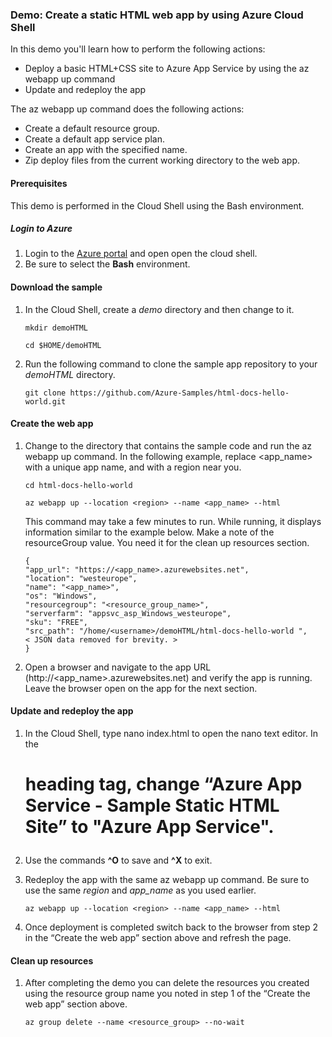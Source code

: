 ### Demo: Create a static HTML web app by using Azure Cloud Shell

In this demo you'll learn how to perform the following actions:

- Deploy a basic HTML+CSS site to Azure App Service by using the az webapp up command
- Update and redeploy the app

The az webapp up command does the following actions:

- Create a default resource group.
- Create a default app service plan.
- Create an app with the specified name.
- Zip deploy files from the current working directory to the web app.

#### Prerequisites

This demo is performed in the Cloud Shell using the Bash environment.

##### Login to Azure

1. Login to the [Azure portal](https://portal.azure.com/) and open open the cloud shell.
2. Be sure to select the **Bash** environment.

#### Download the sample

1. In the Cloud Shell, create a *demo* directory and then change to it.

   

   ```
   mkdir demoHTML
   
   cd $HOME/demoHTML
   ```

   

2. Run the following command to clone the sample app repository to your *demoHTML* directory.

   

   ```
   git clone https://github.com/Azure-Samples/html-docs-hello-world.git
   ```

   

#### Create the web app

1. Change to the directory that contains the sample code and run the az webapp up command. In the following example, replace <app_name> with a unique app name, and <region> with a region near you.

   

   ```
   cd html-docs-hello-world
   
   az webapp up --location <region> --name <app_name> --html
   ```

   

   This command may take a few minutes to run. While running, it displays information similar to the example below. Make a note of the resourceGroup value. You need it for the clean up resources section.

   

   ```
   {
   "app_url": "https://<app_name>.azurewebsites.net",
   "location": "westeurope",
   "name": "<app_name>",
   "os": "Windows",
   "resourcegroup": "<resource_group_name>",
   "serverfarm": "appsvc_asp_Windows_westeurope",
   "sku": "FREE",
   "src_path": "/home/<username>/demoHTML/html-docs-hello-world ",
   < JSON data removed for brevity. >
   }
   ```

   

2. Open a browser and navigate to the app URL (http://<app_name>.azurewebsites.net) and verify the app is running. Leave the browser open on the app for the next section.

#### Update and redeploy the app

1. In the Cloud Shell, type nano index.html to open the nano text editor. In the <h1> heading tag, change “Azure App Service - Sample Static HTML Site” to "Azure App Service".

2. Use the commands **^O** to save and **^X** to exit.

3. Redeploy the app with the same az webapp up command. Be sure to use the same *region* and *app_name* as you used earlier.

   

   ```
   az webapp up --location <region> --name <app_name> --html
   ```

   

4. Once deployment is completed switch back to the browser from step 2 in the “Create the web app” section above and refresh the page.

#### Clean up resources

1. After completing the demo you can delete the resources you created using the resource group name you noted in step 1 of the “Create the web app” section above.

   

   ```
   az group delete --name <resource_group> --no-wait
   ```

   